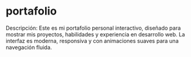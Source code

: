 # portafolio
Descripción: Este es mi portafolio personal interactivo, diseñado para mostrar mis proyectos, habilidades y experiencia en desarrollo web. La interfaz es moderna, responsiva y con animaciones suaves para una navegación fluida.
